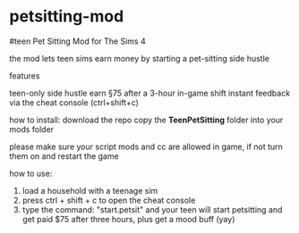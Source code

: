 # petsitting-mod
#teen Pet Sitting Mod for The Sims 4

the mod lets teen sims earn money by starting a pet-sitting side hustle

features

teen-only side hustle
earn §75 after a 3-hour in-game shift
instant feedback via the cheat console (ctrl+shift+c)

how to install:
download the repo
copy the **TeenPetSitting** folder into your mods folder

please make sure your script mods and cc are allowed in game, if not turn them on and restart the game

how to use:
1. load a household with a teenage sim
2. press ctrl + shift + c to open the cheat console
3. type the command: "start.petsit" and your teen will start petsitting and get paid $75 after three hours, plus get a mood buff (yay)


